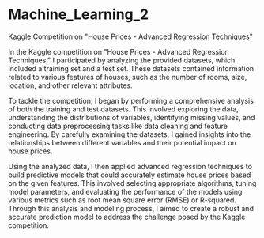 # Machine_Learning_2
Kaggle Competition on "House Prices - Advanced Regression Techniques"

In the Kaggle competition on "House Prices - Advanced Regression Techniques," I participated by analyzing 
the provided datasets, which included a training set and a test set. These datasets contained information 
related to various features of houses, such as the number of rooms, size, location, and other relevant attributes.

To tackle the competition, I began by performing a comprehensive analysis of both the training and test datasets. 
This involved exploring the data, understanding the distributions of variables, identifying missing values, and 
conducting data preprocessing tasks like data cleaning and feature engineering. By carefully examining the datasets, 
I gained insights into the relationships between different variables and their potential impact on house prices.

Using the analyzed data, I then applied advanced regression techniques to build predictive models that could 
accurately estimate house prices based on the given features. This involved selecting appropriate algorithms, 
tuning model parameters, and evaluating the performance of the models using various metrics such as root mean 
square error (RMSE) or R-squared. Through this analysis and modeling process, I aimed to create a robust and 
accurate prediction model to address the challenge posed by the Kaggle competition.
